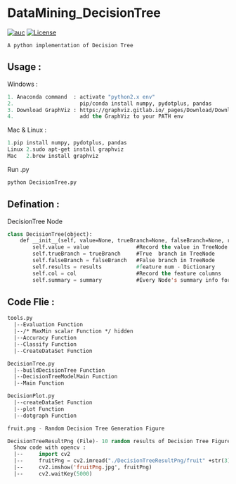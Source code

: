 # DataMining_DecisionTree

[![auc][aucsvg]][auc] [![License][licensesvg]][license]

[aucsvg]: https://img.shields.io/badge/tyty-DecisionTree-orange.svg
[auc]: https://github.com/bravotty/DataMining_DecisionTree

[licensesvg]: https://img.shields.io/badge/License-MIT-blue.svg
[license]: https://github.com/bravotty/DataMining_DecisionTree/blob/master/LICENSE

```
A python implementation of Decision Tree
```

## Usage     : 

Windows     : 
```lisp
1. Anaconda command  : activate "python2.x env"
2.                     pip/conda install numpy, pydotplus, pandas
3. Download GraphViz : https://graphviz.gitlab.io/_pages/Download/Download_windows.html
4.                     add the GraphViz to your PATH env
```
Mac & Linux :
```lisp
1.pip install numpy, pydotplus, pandas
Linux 2.sudo apt-get install graphviz
Mac   2.brew install graphviz
```
Run .py
```lisp
python DecisionTree.py
```

## Defination :

DecisionTree Node
```lisp
class DecisionTree(object):
    def __init__(self, value=None, trueBranch=None, falseBranch=None, results=None, col=-1, summary=None):
        self.value = value               #Record the value in TreeNode
        self.trueBranch = trueBranch     #True  branch in TreeNode
        self.falseBranch = falseBranch   #False branch in TreeNode
        self.results = results           #feature num - Dictionary  
        self.col = col                   #Record the feature columns
        self.summary = summary           #Every Node's summary info for graph
```

## Code Flie  :
```lisp
tools.py 
  |--Evaluation Function
  |--/* MaxMin scalar Function */ hidden 
  |--Accuracy Function
  |--Classify Function
  |--CreateDataSet Function

DecisionTree.py
  |--buildDecisionTree Function
  |--DecisionTreeModelMain Function
  |--Main Function

DecisionPlot.py
  |--createDataSet Function
  |--plot Function
  |--dotgraph Function

fruit.png - Random Decision Tree Generation Figure

DecisionTreeResultPng (File)- 10 random results of Decision Tree Figure
  Show code with opencv :
  |--     import cv2
  |--     fruitPng = cv2.imread("./DecisionTreeResultPng/fruit" +str(3)+".png")
  |--     cv2.imshow('fruitPng.jpg', fruitPng)
  |--     cv2.waitKey(5000)
```
